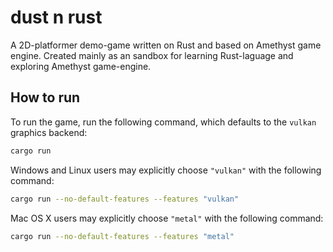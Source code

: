 # dust n rust

A 2D-platformer demo-game written on Rust and based on Amethyst game engine. Created mainly as an sandbox for learning Rust-laguage and exploring Amethyst game-engine.

## How to run

To run the game, run the following command, which defaults to the `vulkan` graphics backend:

```bash
cargo run
```

Windows and Linux users may explicitly choose `"vulkan"` with the following command:

```bash
cargo run --no-default-features --features "vulkan"
```

Mac OS X users may explicitly choose `"metal"` with the following command:

```bash
cargo run --no-default-features --features "metal"
```
